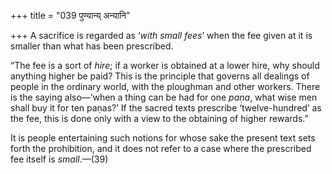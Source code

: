 +++
title = "039 पुण्यान्य् अन्यानि"

+++
A sacrifice is regarded as ‘*with small fees*’ when the fee given at it
is smaller than what has been prescribed.

“The fee is a sort of *hire*; if a worker is obtained at a lower hire,
why should anything higher be paid? This is the principle that governs
all dealings of people in the ordinary world, with the ploughman and
other workers. There is the saying also—‘when a thing can be had for one
*paṇa*, what wise men shall buy it for ten paṇas?’ If the sacred texts
prescribe ‘twelve-hundred’ as the fee, this is done only with a view to
the obtaining of higher rewards.”

It is people entertaining such notions for whose sake the present text
sets forth the prohibition, and it does not refer to a case where the
prescribed fee itself is *small*.—(39)


